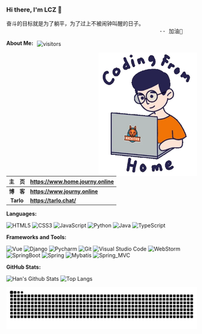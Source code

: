 ### Hi there, I'm LCZ 👋

<pre>
奋斗的目标就是为了躺平，为了过上不被闹钟叫醒的日子。
                                                -- 加油💪
</pre>

**About Me:** <img style="margin-left:6px" src="https://visitor-badge.laobi.icu/badge?page_id=1onetw&right_color=green" align="center" alt="visitors">

<img src="https://raw.githubusercontent.com/uxiaohan/uxiaohan/main/code-boy.webp" width="260" align="right" alt="Code Boy">

|   主&emsp;页   | <https://www.home.journy.online>                                      |
| :------------: | :------------------------------------------------------- |
| **博&emsp;客** | **<https://www.journy.online>**                            |
| **Tarlo**| **<https://tarlo.chat/>**          |

**Languages:**

![HTML5](https://img.shields.io/badge/HTML5-E34F26?logo=HTML5&logoColor=fff)
![CSS3](https://img.shields.io/badge/CSS3-1572B6?logo=CSS3&logoColor=fff)
![JavaScript](https://img.shields.io/badge/JavaScript-F7DF1E?logo=JavaScript&logoColor=333)
![Python](https://img.shields.io/badge/Python-3178C6?logo=Python&logoColor=fff)
![Java](https://img.shields.io/badge/Java-E34F26?logo=coffeescript&logoColor=fff)
![TypeScript](https://img.shields.io/badge/TypeScript-1572B6?logo=TypeScript&logoColor=fff)

**Frameworks and Tools:**

![Vue](https://img.shields.io/badge/Vue-4FC08D?logo=Vue&logoColor=fff)
![Django](https://img.shields.io/badge/Django-CC6699?logo=Django&logoColor=fff)
![Pycharm](https://img.shields.io/badge/Pycharm-06B6D4?logo=Pycharm&logoColor=fff)
![Git](https://img.shields.io/badge/Git-F05032?logo=Git&logoColor=fff)
![Visual Studio Code](https://img.shields.io/badge/VS%20CODE-007ACC?logo=educative&logoColor=fff)
![WebStorm](https://img.shields.io/badge/WebStorm-4FC08D?logo=WebStorm&logoColor=fff)
![SpringBoot](https://img.shields.io/badge/SpringBoot-CC6699?logo=SpringBoot&logoColor=fff)
![Spring](https://img.shields.io/badge/Spring-06B6D4?logo=Spring&logoColor=fff)
![Mybatis](https://img.shields.io/badge/Mybatis-F05032?logo=Mybatis&logoColor=fff)
![Spring_MVC](https://img.shields.io/badge/Spring_MVC-007ACC?logo=educative&logoColor=fff)

**GitHub Stats:**

![Han's Github Stats](https://github-readme-stats.vercel.app/api?username=1onetw&show_icons=true&hide_title=true&count_private=true)
![Top Langs](https://github-readme-stats.vercel.app/api/top-langs/?username=1onetw&layout=compact)

<picture>
  <source media="(prefers-color-scheme: dark)" srcset="https://raw.githubusercontent.com/1onetw/1onetw/output/github-contribution-grid-snake-dark.svg">
  <source media="(prefers-color-scheme: light)" srcset="https://raw.githubusercontent.com/1onetw/1onetw/output/github-contribution-grid-snake.svg">
  <img alt="github contribution grid snake animation" src="https://raw.githubusercontent.com/1onetw/1onetw/output/github-contribution-grid-snake.svg">
</picture>

